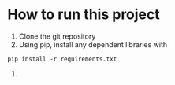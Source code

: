 # How to run this project
1. Clone the git repository
1. Using pip, install any dependent libraries with 
```
pip install -r requirements.txt
```
1. 